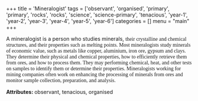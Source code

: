 +++
title = 'Mineralogist'
tags = ['observant', 'organised', 'primary', 'primary', 'rocks', 'rocks', 'science', 'science-primary', 'tenacious', 'year-1', 'year-2', 'year-3', 'year-4', 'year-5', 'year-6']
categories = []
menu = "main"
+++

A mineralogist is a person who studies minerals,</span> <span style="font-family: 'Georgia',serif;">their crystalline and chemical structures, and their properties such as melting points. Most mineralogists study minerals of economic value, such as metals like copper, aluminium, iron ore, gypsum and clays. They determine their physical and chemical properties, how to efficiently retrieve them from ores, and how to process them. They may performing chemical, heat, and other tests on samples to identify them or determine their properties. Mineralogists working for mining companies often work on enhancing the processing of minerals from ores and monitor sample collection, preparation, and analysis.

<strong>Attributes: </strong>observant, tenacious, organised

